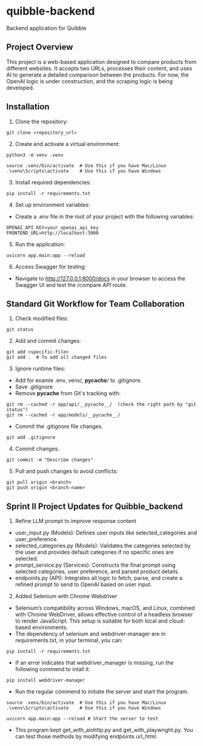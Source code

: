 # quibble-backend
Backend application for Quibble

## Project Overview
This project is a web-based application designed to compare products from different websites. It accepts two URLs, processes their content, and uses AI to generate a detailed comparison between the products. For now, the OpenAI logic is under construction, and the scraping logic is being developed.

## Installation
1. Clone the repository: 
```
git clone <repository_url>
```
2. Create and activate a virtual environment: 
```
python3 -m venv .venv

source .venv/bin/activate  # Use this if you have Mac/Linux
.\venv\Scripts\activate    # Use this if you have Windows
```
3. Install required dependencies:
```
pip install -r requirements.txt
```
4. Set up environment variables:
- Create a .env file in the root of your project with the following variables:
```
OPENAI_API_KEY=your_openai_api_key
FRONTEND_URL=http://localhost:3000
```
5. Run the application:
```
uvicorn app.main:app --reload
```
6. Access Swagger for testing:
- Navigate to http://127.0.0.1:8000/docs in your browser to access the Swagger UI and test the /compare API route.

## Standard Git Workflow for Team Collaboration
1. Check modified files: 
```
git status
```
2. Add and commit changes: 
```
git add <specific-file>
git add .  # To add all changed files
```
3. Ignore runtime files:
- Add for examle .env, venv/, __pycache__/ to .gitignore.
- Save .gitignore
- Remove __pycache__ from Git's tracking with: 
```
git rm --cached -r app/api/__pycache__/  (check the right path by "git status")
git rm --cached -r app/models/__pycache__/
```
- Commit the .gitignore file changes. 
```
git add .gitignore
```
4. Commit changes:
```
git commit -m "Describe changes"
```
5. Pull and push changes to avoid conflicts:
```
git pull origin <branch>
git push origin <branch-name>
```

## Sprint II Project Updates for Quibble_backend
1. Refine LLM prompt to improve response content
- user_input.py (Models): Defines user inputs like selected_categories and user_preference.
- selected_categories.py (Models): Validates the categories selected by the user and provides default categories if no specific ones are selected.
- prompt_service.py (Services): Constructs the final prompt using selected categories, user preference, and parsed product details.
- endpoints.py (API): Integrates all logic to fetch, parse, and create a refined prompt to send to OpenAI based on user input.

2. Added Selenium with Chrome Webdriver 
- Selenium’s compatibility across Windows, macOS, and Linux, combined with Chrome WebDriver, allows effective control of a headless browser to render JavaScript. This setup is suitable for both local and cloud-based environments.
- The dependency of selenium and webdriver-manager are in requirements.txt, in your terminal, you can: 
```
pip install -r requirements.txt
```
- If an error indicates that webdriver_manager is missing, run the following commend to intall it:
```
pip install webdriver-manager
```
- Run the regular commend to initiate the server and start the program. 
```
source .venv/bin/activate  # Use this if you have Mac/Linux
.\venv\Scripts\activate    # Use this if you have Windows

uvicorn app.main:app --reload # Start the server to test
```
- This program kept get_with_aiohttp.py and get_with_playwright.py. You can test those methods by modifying endpoints url_html. 